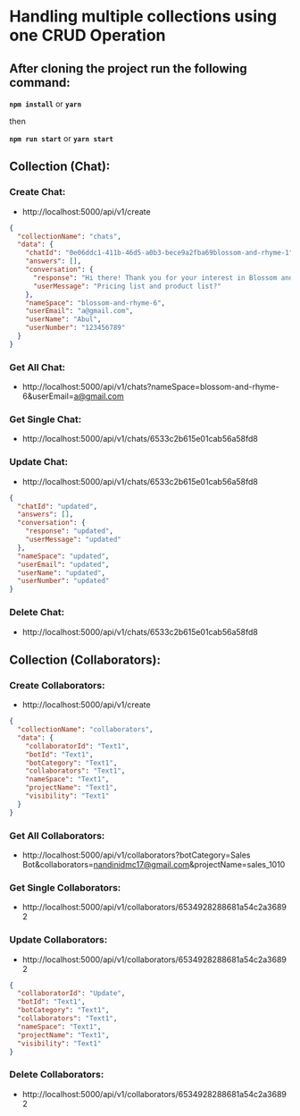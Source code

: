 # **Handling multiple collections using one CRUD Operation**

## **After cloning the project run the following command:**

**`npm install`** or **`yarn`**

then

**`npm run start`** or **`yarn start`**

## **Collection (Chat):**

### **Create Chat:**

- http://localhost:5000/api/v1/create

```json
{
  "collectionName": "chats",
  "data": {
    "chatId": "0e06ddc1-411b-46d5-a0b3-bece9a2fba69blossom-and-rhyme-1",
    "answers": [],
    "conversation": {
      "response": "Hi there! Thank you for your interest in Blossom and Rhyme. Our pricing for our luxury floral preservation services can be found on the \"Book Now\" page of our website. Our custom minimum starts at $450. We understand that wedding planning can add up, so we offer easy monthly payment plans through Affirm. You can choose this option at the end of the checkout process. As for our product list, we offer a variety of floral preservation options, including our best-selling 10x10 Floral Block. For more information on our products, please visit our website or feel free to email us at contact@blossomandrhyme.com.",
      "userMessage": "Pricing list and product list?"
    },
    "nameSpace": "blossom-and-rhyme-6",
    "userEmail": "a@gmail.com",
    "userName": "Abul",
    "userNumber": "123456789"
  }
}
```

### **Get All Chat:**

- http://localhost:5000/api/v1/chats?nameSpace=blossom-and-rhyme-6&userEmail=a@gmail.com

### **Get Single Chat:**

- http://localhost:5000/api/v1/chats/6533c2b615e01cab56a58fd8

### **Update Chat:**

- http://localhost:5000/api/v1/chats/6533c2b615e01cab56a58fd8

```json
{
  "chatId": "updated",
  "answers": [],
  "conversation": {
    "response": "updated",
    "userMessage": "updated"
  },
  "nameSpace": "updated",
  "userEmail": "updated",
  "userName": "updated",
  "userNumber": "updated"
}
```

### **Delete Chat:**

- http://localhost:5000/api/v1/chats/6533c2b615e01cab56a58fd8

## **Collection (Collaborators):**

### **Create Collaborators:**

- http://localhost:5000/api/v1/create

```json
{
  "collectionName": "collaborators",
  "data": {
    "collaboratorId": "Text1",
    "botId": "Text1",
    "botCategory": "Text1",
    "collaborators": "Text1",
    "nameSpace": "Text1",
    "projectName": "Text1",
    "visibility": "Text1"
  }
}
```

### **Get All Collaborators:**

- http://localhost:5000/api/v1/collaborators?botCategory=Sales Bot&collaborators=nandinidmc17@gmail.com&projectName=sales_1010

### **Get Single Collaborators:**

- http://localhost:5000/api/v1/collaborators/6534928288681a54c2a36892

### **Update Collaborators:**

- http://localhost:5000/api/v1/collaborators/6534928288681a54c2a36892

```json
{
  "collaboratorId": "Update",
  "botId": "Text1",
  "botCategory": "Text1",
  "collaborators": "Text1",
  "nameSpace": "Text1",
  "projectName": "Text1",
  "visibility": "Text1"
}
```

### **Delete Collaborators:**

- http://localhost:5000/api/v1/collaborators/6534928288681a54c2a36892
